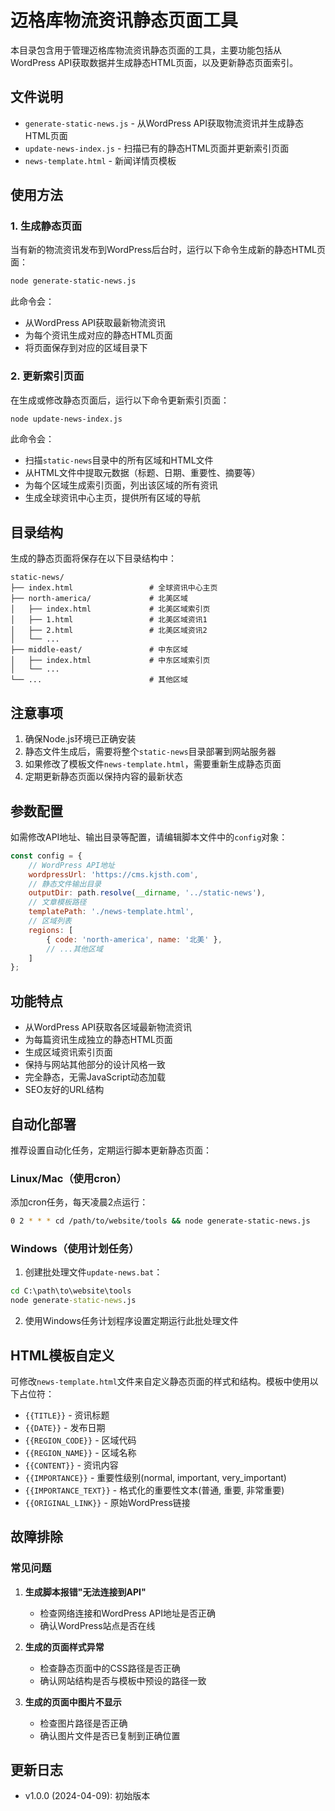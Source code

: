 # 迈格库物流资讯静态页面工具

本目录包含用于管理迈格库物流资讯静态页面的工具，主要功能包括从WordPress API获取数据并生成静态HTML页面，以及更新静态页面索引。

## 文件说明

- `generate-static-news.js` - 从WordPress API获取物流资讯并生成静态HTML页面
- `update-news-index.js` - 扫描已有的静态HTML页面并更新索引页面
- `news-template.html` - 新闻详情页模板

## 使用方法

### 1. 生成静态页面

当有新的物流资讯发布到WordPress后台时，运行以下命令生成新的静态HTML页面：

```bash
node generate-static-news.js
```

此命令会：
- 从WordPress API获取最新物流资讯
- 为每个资讯生成对应的静态HTML页面
- 将页面保存到对应的区域目录下

### 2. 更新索引页面

在生成或修改静态页面后，运行以下命令更新索引页面：

```bash
node update-news-index.js
```

此命令会：
- 扫描`static-news`目录中的所有区域和HTML文件
- 从HTML文件中提取元数据（标题、日期、重要性、摘要等）
- 为每个区域生成索引页面，列出该区域的所有资讯
- 生成全球资讯中心主页，提供所有区域的导航

## 目录结构

生成的静态页面将保存在以下目录结构中：

```
static-news/
├── index.html                 # 全球资讯中心主页
├── north-america/             # 北美区域
│   ├── index.html             # 北美区域索引页
│   ├── 1.html                 # 北美区域资讯1
│   ├── 2.html                 # 北美区域资讯2
│   └── ...
├── middle-east/               # 中东区域
│   ├── index.html             # 中东区域索引页
│   └── ...
└── ...                        # 其他区域
```

## 注意事项

1. 确保Node.js环境已正确安装
2. 静态文件生成后，需要将整个`static-news`目录部署到网站服务器
3. 如果修改了模板文件`news-template.html`，需要重新生成静态页面
4. 定期更新静态页面以保持内容的最新状态

## 参数配置

如需修改API地址、输出目录等配置，请编辑脚本文件中的`config`对象：

```javascript
const config = {
    // WordPress API地址
    wordpressUrl: 'https://cms.kjsth.com',
    // 静态文件输出目录
    outputDir: path.resolve(__dirname, '../static-news'),
    // 文章模板路径
    templatePath: './news-template.html',
    // 区域列表
    regions: [
        { code: 'north-america', name: '北美' },
        // ...其他区域
    ]
};
```

## 功能特点

- 从WordPress API获取各区域最新物流资讯
- 为每篇资讯生成独立的静态HTML页面
- 生成区域资讯索引页面
- 保持与网站其他部分的设计风格一致
- 完全静态，无需JavaScript动态加载
- SEO友好的URL结构

## 自动化部署

推荐设置自动化任务，定期运行脚本更新静态页面：

### Linux/Mac（使用cron）

添加cron任务，每天凌晨2点运行：

```bash
0 2 * * * cd /path/to/website/tools && node generate-static-news.js
```

### Windows（使用计划任务）

1. 创建批处理文件`update-news.bat`：
```bat
cd C:\path\to\website\tools
node generate-static-news.js
```

2. 使用Windows任务计划程序设置定期运行此批处理文件

## HTML模板自定义

可修改`news-template.html`文件来自定义静态页面的样式和结构。模板中使用以下占位符：

- `{{TITLE}}` - 资讯标题
- `{{DATE}}` - 发布日期
- `{{REGION_CODE}}` - 区域代码
- `{{REGION_NAME}}` - 区域名称
- `{{CONTENT}}` - 资讯内容
- `{{IMPORTANCE}}` - 重要性级别(normal, important, very_important)
- `{{IMPORTANCE_TEXT}}` - 格式化的重要性文本(普通, 重要, 非常重要)
- `{{ORIGINAL_LINK}}` - 原始WordPress链接

## 故障排除

### 常见问题

1. **生成脚本报错"无法连接到API"**
   - 检查网络连接和WordPress API地址是否正确
   - 确认WordPress站点是否在线

2. **生成的页面样式异常**
   - 检查静态页面中的CSS路径是否正确
   - 确认网站结构是否与模板中预设的路径一致

3. **生成的页面中图片不显示**
   - 检查图片路径是否正确
   - 确认图片文件是否已复制到正确位置

## 更新日志

- v1.0.0 (2024-04-09): 初始版本 